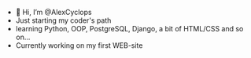 - 👋 Hi, I’m @AlexCyclops
- Just starting my coder's path
- learning Python, OOP, PostgreSQL, Django, a bit of HTML/CSS and so on...
- Currently working on my first WEB-site
<!---
AlexCyclops/AlexCyclops is a ✨ special ✨ repository because its `README.md` (this file) appears on your GitHub profile.
You can click the Preview link to take a look at your changes.
--->
